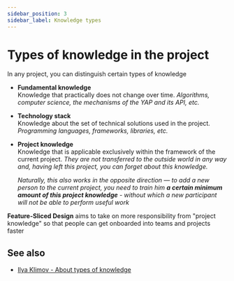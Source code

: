 ```yaml
---
sidebar_position: 3
sidebar_label: Knowledge types
---
```


# Types of knowledge in the project

In any project, you can distinguish certain types of knowledge

- **Fundamental knowledge**  
  Knowledge that practically does not change over time.
  *Algorithms, computer science, the mechanisms of the YAP and its API, etc.*

- **Technology stack**  
  Knowledge about the set of technical solutions used in the project.
  *Programming languages, frameworks, libraries, etc.*

- **Project knowledge**  
  Knowledge that is applicable exclusively within the framework of the current project.
  *They are not transferred to the outside world in any way and, having left this project, you can forget about this knowledge.*

  *Naturally, this also works in the opposite direction — to add a new person to the current project, you need to train him **a certain minimum amount of this project knowledge** - without which a new participant will not be able to perform useful work*

**Feature-Sliced Design** aims to take on more responsibility from "project knowledge" so that people can get onboarded into teams and projects faster

## See also

- [Ilya Klimov - About types of knowledge][ext-klimov]

[ext-klimov]: https://youtu.be/4xyb_tA-uw0?t=249
